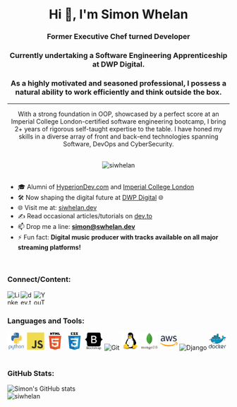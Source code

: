 <div align="center">

<h1>Hi 👋, I'm Simon Whelan</h1>

### Former Executive Chef turned Developer
### Currently undertaking a Software Engineering Apprenticeship at DWP Digital.
### As a highly motivated and seasoned professional, I possess a natural ability to work efficiently and think outside the box.

---

With a strong foundation in OOP, showcased by a perfect score at an Imperial College London-certified software engineering bootcamp, I bring 2+ years of rigorous self-taught expertise to the table. I have honed my skills in a diverse array of front and back-end technologies spanning Software, DevOps and CyberSecurity.

</div>

<br />

<div align="center">
<img src="https://komarev.com/ghpvc/?username=siwhelan&label=Profile%20views&color=0e75b6&style=flat" alt="siwhelan" />
</div>

<br />

- 🎓 Alumni of [HyperionDev.com](https://www.hyperiondev.com/) and [Imperial College London](https://www.imperial.ac.uk/)
- 🛠️ Now shaping the digital future at [DWP Digital](https://www.dwpdigital.blog.gov.uk/) 🌐
- 🌐 Visit me at: [siwhelan.dev](https://siwhelan.dev/)
- ✍️ Read occasional articles/tutorials on [dev.to](https://dev.to/siwhelan)
- 📫 Drop me a line: **simon@swhelan.dev**
- ⚡ Fun fact: **Digital music producer with tracks available on all major streaming platforms!**

<br />

### Connect/Content:

[<img align="left" alt="LinkedIn" height="30" width="30" src="https://raw.githubusercontent.com/rahuldkjain/github-profile-readme-generator/master/src/images/icons/Social/linked-in-alt.svg" />][linkedin]
[<img align="left" alt="dev.to" height="30" width="30" src="https://raw.githubusercontent.com/rahuldkjain/github-profile-readme-generator/master/src/images/icons/Social/devto.svg" />][devto]
[<img align="left" alt="YouTube" height="30" width="30" src="https://raw.githubusercontent.com/rahuldkjain/github-profile-readme-generator/master/src/images/icons/Social/youtube.svg" />][youtube]

<br />
<br />

### Languages and Tools:

<div>
<img alt="Python" src="https://raw.githubusercontent.com/devicons/devicon/master/icons/python/python-original-wordmark.svg" width="40" height="40" />
<img alt="JavaScript" src="https://raw.githubusercontent.com/devicons/devicon/master/icons/javascript/javascript-original.svg" width="40" height="40" />
<img alt="HTML5" src="https://raw.githubusercontent.com/devicons/devicon/master/icons/html5/html5-original-wordmark.svg" width="40" height="40" />
<img alt="CSS3" src="https://raw.githubusercontent.com/devicons/devicon/master/icons/css3/css3-original-wordmark.svg" width="40" height="40" />
<img alt="Bootstrap" src="https://raw.githubusercontent.com/devicons/devicon/master/icons/bootstrap/bootstrap-plain-wordmark.svg" width="40" height="40" />
<img alt="Git" src="https://www.vectorlogo.zone/logos/git-scm/git-scm-icon.svg" width="40" height="40" />
<img alt="Linux" src="https://raw.githubusercontent.com/devicons/devicon/master/icons/linux/linux-original.svg" width="40" height="40" />
<img alt="MongoDB" src="https://raw.githubusercontent.com/devicons/devicon/master/icons/mongodb/mongodb-original-wordmark.svg" width="40" height="40" />
<img alt="AWS" src="https://raw.githubusercontent.com/devicons/devicon/master/icons/amazonwebservices/amazonwebservices-original-wordmark.svg" width="40" height="40" />
<img alt="Django" src="https://cdn.worldvectorlogo.com/logos/django.svg" width="40" height="40" />
<img alt="Docker" src="https://raw.githubusercontent.com/devicons/devicon/master/icons/docker/docker-original-wordmark.svg" width="40" height="40" />
</div>

<br />

### GitHub Stats:

<div align="left">
<img src="https://github-readme-stats.vercel.app/api?username=siwhelan&show_icons=true&theme=default" alt="Simon's GitHub stats" />
</div>

<div align="left">
<img src="https://github-readme-stats.vercel.app/api/top-langs?username=siwhelan&show_icons=true&locale=en&layout=compact" alt="siwhelan" />
</div>

[linkedin]: https://linkedin.com/in/simon-whelan-053512256
[twitter]: https://twitter.com/siwhelan
[devto]: https://dev.to/siwhelan
[youtube]: https://www.youtube.com/channel/UCOXPVsbYQbR5gMxRLKpD41A

